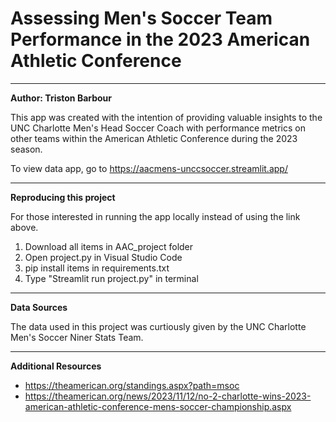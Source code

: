# Assessing Men's Soccer Team Performance in the 2023 American Athletic Conference
---
**Author: Triston Barbour**

This app was created with the intention of providing valuable insights to the UNC Charlotte Men's Head Soccer Coach with performance metrics on other teams within the American Athletic Conference during the 2023 season.

To view data app, go to https://aacmens-unccsoccer.streamlit.app/ 

---
**Reproducing this project**

For those interested in running the app locally instead of using the link above.

1. Download all items in AAC_project folder
2. Open project.py in Visual Studio Code
3. pip install items in requirements.txt 
4. Type "Streamlit run project.py" in terminal

---
**Data Sources**

The data used in this project was curtiously given by the UNC Charlotte Men's Soccer Niner Stats Team.

---
**Additional Resources**

- https://theamerican.org/standings.aspx?path=msoc
- https://theamerican.org/news/2023/11/12/no-2-charlotte-wins-2023-american-athletic-conference-mens-soccer-championship.aspx
